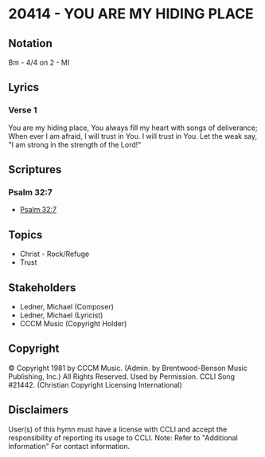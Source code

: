 # 20414 - YOU ARE MY HIDING PLACE

## Notation

Bm - 4/4 on 2 - MI

## Lyrics

### Verse 1

You are my hiding place, You always fill my heart with songs of deliverance; When ever I am afraid, I will trust in You. I will trust in You. Let the weak say, "I am strong in the strength of the Lord!"


## Scriptures

### Psalm 32:7

- [Psalm 32:7](https://www.biblegateway.com/passage/?search=Psalm%2032%3A7)


## Topics

- Christ - Rock/Refuge
- Trust

## Stakeholders

- Ledner, Michael (Composer)
- Ledner, Michael (Lyricist)
- CCCM Music (Copyright Holder)

## Copyright

© Copyright 1981 by CCCM Music. (Admin. by Brentwood-Benson Music Publishing, Inc.) All Rights Reserved. Used by Permission. CCLI Song #21442.
(Christian Copyright Licensing International)

## Disclaimers

User(s) of this hymn must have a license with CCLI and accept the responsibility of reporting its usage to CCLI.
Note: Refer to "Additional Information" For contact information.

